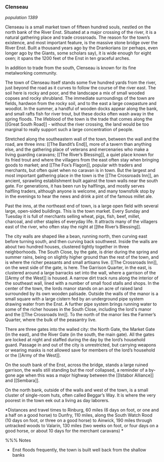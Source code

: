 

### Clenseau
*population 1389*

Clenseau is a small market town of fifteen hundred souls, nestled on the north bank of the River Enst. Situated at a major crossing of the river, it is a natural gathering place and trade crossroads. The reason for the town’s existence, and most important feature, is the massive stone bridge over the River Enst. Built a thousand years ago by the Drankorians (or perhaps, even longer ago by the Giants, some scholars say), it is wide enough for eight oxen; it spans the 1200 feet of the Enst in ten graceful arches.

In addition to trade from the south, Clenseau is known for its fine metalworking community.

The town of Clenseau itself stands some five hundred yards from the river, just beyond the road as it curves to follow the course of the river east. The soil here is rocky and poor, and the landscape a mix of small wooded copses and rocky shrubland. The immediate surroundings of the town are fields, hardwon from the rocky soil, and to the east a large cowpasture and woodlot. In the summer, a handful of wooden docks appear along the bank, and small rafts fish for river trout, but these docks often wash away in the spring floods. The lifeblood of the town is the trade that comes along the [[Great South Road]] - without the river crossing, the land would be too marginal to really support such a large concentration of people.  

Stretched along the southeastern wall of the town, between the wall and the road, are three inns: [[The Bandit’s End]], more of a tavern than anything else, and the gathering place of veterans and mercenaries who make a living guarding caravans; [[The River’s Blessing]], a quiet place known for its fried trout and where the villagers from the east often stay when bringing goods to market; and [[The Fox’s Flagon]], popular with traders and merchants, but often quiet when no caravan is in town. But the largest and most important gathering place in the town is the [[The Crossroads Inn]], an ancient, sprawling establishment built against the town walls near the south gate. For generations, it has been run by halflings, and mostly serves halfling traders, although anyone is welcome, and many townsfolk stop by in the evenings to hear the news and drink a pint of the famous millet ale. 
  
Past the inns, at the northeast end of town, is a large open field with several large, open-sided buildings. This is the town market. Every Sunday and Tuesday it is full of merchants selling wheat, pigs, fish, beef, millet, charcoal, and other staples of everyday life. It attracts many of the villagers east of the river, who often stay the night at [[the River’s Blessing]].  

The city walls are shaped like a bean, running north, then curving east before turning south, and then curving back southwest. Inside the walls are about two hundred houses, clustered tightly together in three neighborhoods. The South Close, by the gate, is drier during the spring and summer rains, being on slightly higher ground than the rest of the town, and is where the richer peasants and small artisans live. [[The Crossroads Inn]], on the west side of the gate, is here. The Garrison Quarter, in the east, is clustered around a large barracks set into the wall, where a garrison of the [[Army of the West]] is housed. A narrow dirt track runs along the interior of the southeast wall, lined with a number of small food stalls and shops. In the center of the town, the lords manor stands on an acre of raised land surrounded by its own wooden palisade. Outside the walls of the manor is a small square with a large cistern fed by an underground pipe system drawing water from the Enst. A further pipe system brings running water to some of the richer houses in the South Close, including the lord's manor and the [[The Crossroads Inn]]. To the north of the manor lies the Farmer’s Quarter, where the bulk of the peasantry live.

There are three gates into the walled city: the North Gate, the Market Gate (in the east), and the River Gate (in the south, the main gate). All the gates are locked at night and staffed during the day by the lord’s household guard. Passage in and out of the city is unrestricted, but carrying weapons or wearing masks is not allowed save for members of the lord’s household or the [[Army of the West]].

On the south bank of the Enst, across the bridge, stands a large ruined garrison, the walls still standing but the roof collapsed, a reminder of a by-gone age when this was a major highway between the [[Istabor Alliance]] and [[Sembara]]. 

On the north bank, outside of the walls and west of the town, is a small cluster of single-room huts, often called Beggar’s Way. It is where the very poorest in the town eek out a living as day laborers.

*Distances and travel times
		to Rinburg, 60 miles (6 days on foot, or one and a half on a good horse)
		to Dunfry, 110 miles, along the South Watch Rood (10 days on foot, or three on a good horse)
		to Ainwick, 190 miles through untracked woods
		to Valarin, 130 miles (two weeks on foot, or four days on a good horse, or about 10 days for the merchant caravans)
		*

%%%
Notes
* Enst floods frequently, the town is built well back from the shallow banks